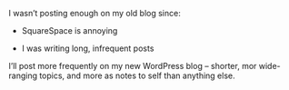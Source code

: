 I wasn’t posting enough on my old blog since:

-   SquareSpace is annoying

-   I was writing long, infrequent posts

I’ll post more frequently on my new WordPress blog – shorter, mor wide-ranging topics, and more as notes to self than anything else.